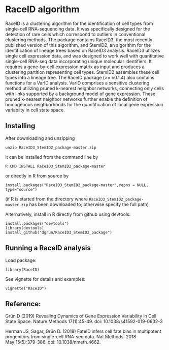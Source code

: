 # RaceID algorithm

RaceID is a clustering algorithm for the identification of cell types
from single-cell RNA-sequencing data. It was specifically designed for
the detection of rare cells which correspond to outliers in
conventional clustering methods. The package contains RaceID3, the
most recently published version of this algorithm, and StemID2, an
algorithm for the identification of lineage trees based on RaceID3
analysis. RaceID3 utilizes single cell expression data, and was
designed to work well with quantitative single-cell RNA-seq data
incorporating unique molecular identifiers. It requires a gene-by-cell
expression matrix as input and produces a clustering partition
representing cell types. StemID2 assembles these cell types into a
lineage tree.
The RaceID package (>= v0.1.4)  also contains functions for a VarID
analysis. VarID comprises a sensitive clustering method utilizing pruned
k-nearest neighbor networks, connecting only cells with links
supported by a background model of gene expression. These pruned
k-nearest neighbor networks further enable the definition of homogenous
neighborhoods for the quantification of local gene expression
variabiity in cell state space.


## Installing

After downloading and unzipping
```
unzip RaceID3_StemID2_package-master.zip 
```

it can be installed from the command line by
```
R CMD INSTALL RaceID3_StemID2_package-master
```

or directly in R from source by
```
install.packages("RaceID3_StemID2_package-master",repos = NULL, type="source")
```
(if R is started from the directory where `RaceID3_StemID2_package-master.zip` has been downloaded to; otherwise specify the full path)


Alternatively, install in R directly from github using devtools:
```
install.packages("devtools")
library(devtools)
install_github("dgrun/RaceID3_StemID2_package")
```

## Running a RaceID analysis

Load package:
```
library(RaceID)
```

See vignette for details and examples:
```
vignette("RaceID")
```

## Reference:

Grün D (2019) Revealing Dynamics of Gene Expression Variability in Cell State Space. Nature Methods 17(1):45-49.  doi: 10.1038/s41592-019-0632-3

Herman JS, Sagar, Grün D. (2018) FateID infers cell fate bias in multipotent progenitors from single-cell RNA-seq data. Nat Methods. 2018 May;15(5):379-386. doi: 10.1038/nmeth.4662.

